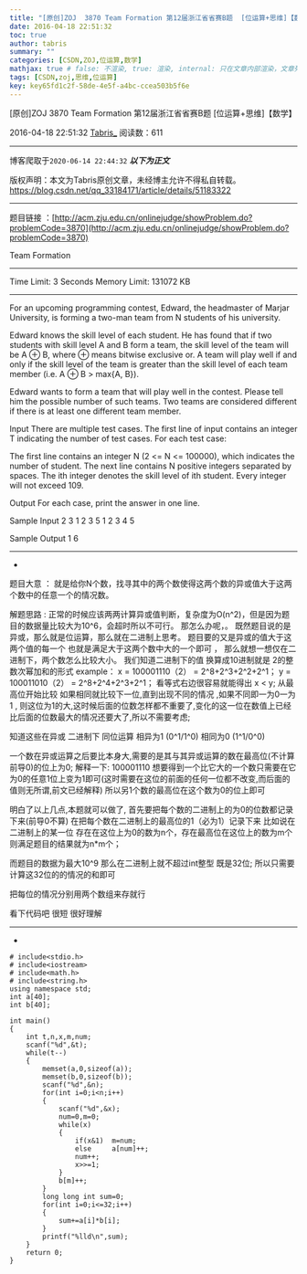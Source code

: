 ```yaml
---
title: "[原创]ZOJ  3870 Team Formation 第12届浙江省省赛B题  [位运算+思维]【数学】"
date: 2016-04-18 22:51:32
toc: true
author: tabris
summary: ""
categories: [CSDN,ZOJ,位运算,数学]
mathjax: true # false: 不渲染, true: 渲染, internal: 只在文章内部渲染，文章列表中不渲染
tags: [CSDN,zoj,思维,位运算]
key: key65fd1c2f-58de-4e5f-a4bc-ccea503b5f6e
---
```


[原创]ZOJ  3870 Team Formation 第12届浙江省省赛B题  [位运算+思维]【数学】

2016-04-18 22:51:32  [Tabris_](https://me.csdn.net/qq_33184171) 阅读数：611

---

博客爬取于`2020-06-14 22:44:32`
***以下为正文***

版权声明：本文为Tabris原创文章，未经博主允许不得私自转载。
https://blog.csdn.net/qq_33184171/article/details/51183322

<!-- more -->

---

题目链接 ：[http://acm.zju.edu.cn/onlinejudge/showProblem.do?problemCode=3870](http://acm.zju.edu.cn/onlinejudge/showProblem.do?problemCode=3870)

Team Formation

--------------------------------------------------------------------------------

Time Limit: 3 Seconds      Memory Limit: 131072 KB 

--------------------------------------------------------------------------------

For an upcoming programming contest, Edward, the headmaster of Marjar University, is forming a two-man team from N students of his university.

Edward knows the skill level of each student. He has found that if two students with skill level A and B form a team, the skill level of the team will be A ⊕ B, where ⊕ means bitwise exclusive or. A team will play well if and only if the skill level of the team is greater than the skill level of each team member (i.e. A ⊕ B > max{A, B}).

Edward wants to form a team that will play well in the contest. Please tell him the possible number of such teams. Two teams are considered different if there is at least one different team member.

Input
There are multiple test cases. The first line of input contains an integer T indicating the number of test cases. For each test case:

The first line contains an integer N (2 <= N <= 100000), which indicates the number of student. The next line contains N positive integers separated by spaces. The ith integer denotes the skill level of ith student. Every integer will not exceed 109.

Output
For each case, print the answer in one line.

Sample Input
2
3
1 2 3
5
1 2 3 4 5

Sample Output
1
6



------------------------------------------------------------------------------
-

题目大意 ： 就是给你N个数，找寻其中的两个数使得这两个数的异或值大于这两个数中的任意一个的情况数。

解题思路 :
正常的时候应该两两计算异或值判断，复杂度为O(n^2)，但是因为题目的数据量比较大为10^6，会超时所以不可行。
那怎么办呢，。
既然题目说的是异或，那么就是位运算，那么就在二进制上思考。
题目要的又是异或的值大于这两个值的每一个 也就是满足大于这两个数中大的一个即可 ， 那么就想一想仅在二进制下，两个数怎么比较大小。
我们知道二进制下的值 换算成10进制就是   2的整数次幂加和的形式
example： 
x = 100001110（2） =  2^8+2^3+2^2+2^1；
y = 100011010（2） =  2^8+2^4+2^3+2^1；
看等式右边很容易就能得出   x < y;
从最高位开始比较 如果相同就比较下一位,直到出现不同的情况 ,如果不同即一为0一为1 , 则这位为1的大,这时候后面的位数怎样都不重要了,变化的这一位在数值上已经比后面的位数最大的情况还要大了,所以不需要考虑;

知道这些在异或
二进制下 同位运算  相异为1 (0^1/1^0) 相同为0 (1^1/0^0)

一个数在异或运算之后要比本身大,需要的是其与其异或运算的数在最高位(不计算前导0)的位上为0;
解释一下:
100001110  想要得到一个比它大的一个数只需要在它为0的任意1位上变为1即可(这时需要在这位的前面的任何一位都不改变,而后面的值则无所谓,前文已经解释)
所以另1个数的最高位在这个数为0的位上即可

明白了以上几点,本题就可以做了,
首先要把每个数的二进制上的为0的位数都记录下来(前导0不算)
在把每个数在二进制上的最高位的1（必为1）记录下来
比如说在二进制上的某一位  存在在这位上为0的数为n个，存在最高位在这位上的数为m个
则满足题目的结果就为n*m个；

而题目的数据为最大10^9 那么在二进制上就不超过int整型 既是32位;
所以只需要计算这32位的的情况的和即可

把每位的情况分别用两个数组来存就行

看下代码吧 很短 很好理解

------------------------------------------------------
-
```
# include<stdio.h>
# include<iostream>
# include<math.h>
# include<string.h>
using namespace std;
int a[40];
int b[40];

int main()
{
    int t,n,x,m,num;
    scanf("%d",&t);
    while(t--)
    {
        memset(a,0,sizeof(a));
        memset(b,0,sizeof(b));
        scanf("%d",&n);
        for(int i=0;i<n;i++)
        {
            scanf("%d",&x);
            num=0,m=0;
            while(x)
            {
                if(x&1)  m=num;
                else     a[num]++;
                num++;
                x>>=1;
            }
            b[m]++;
        }
        long long int sum=0;
        for(int i=0;i<=32;i++)
        {
            sum+=a[i]*b[i];
        }
        printf("%lld\n",sum);
    }
    return 0;
}
```


 

